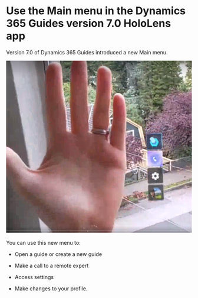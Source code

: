 

# Use the Main menu in the Dynamics 365 Guides version 7.0 HoloLens app

Version 7.0 of Dynamics 365 Guides introduced a new Main menu. 

![Screen shot of hand and Main menu.](media/main-menu.PNG "Screen shot of hand and Main menu")

You can use this new menu to:

- Open a guide or create a new guide

- Make a call to a remote expert

- Access settings

- Make changes to your profile. 
